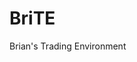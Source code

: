 # BriTE
Brian's Trading Environment

<link rel="stylesheet" href="https://maxcdn.bootstrapcdn.com/font-awesome/4.4.0/css/font-awesome.min.css">
